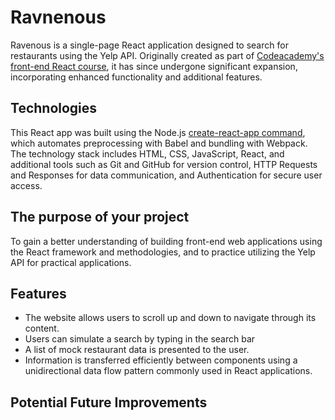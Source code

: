 # Ravnenous

Ravenous is a single-page React application designed to search for restaurants using the Yelp API. Originally created as part of [Codeacademy's front-end React course]([url](https://www.codecademy.com/learn/paths/build-web-apps-with-react)), it has since undergone significant expansion, incorporating enhanced functionality and additional features.

## Technologies 

This React app was built using the Node.js [create-react-app command]([url](https://reactjs.org/docs/create-a-new-react-app.html#create-react-app)), which automates preprocessing with Babel and bundling with Webpack. The technology stack includes HTML, CSS, JavaScript, React, and additional tools such as Git and GitHub for version control, HTTP Requests and Responses for data communication, and Authentication for secure user access.

## The purpose of your project

To gain a better understanding of building front-end web applications using the React framework and methodologies, and to practice utilizing the Yelp API for practical applications.

## Features

* The website allows users to scroll up and down to navigate through its content.
* Users can simulate a search by typing in the search bar
* A list of mock restaurant data is presented to the user.
* Information is transferred efficiently between components using a unidirectional data flow pattern commonly used in React applications.

## Potential Future Improvements
